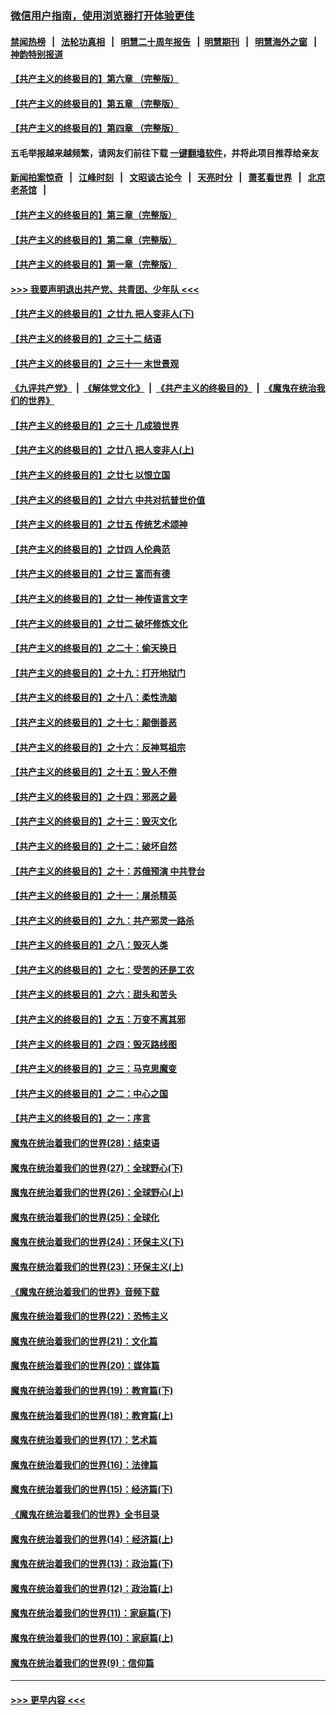 ### [微信用户指南，使用浏览器打开体验更佳](https://github.com/gfw-breaker/banned-news1/blob/master/indexes/wechat-guide.md?t=0)
#### [禁闻热榜](热点新闻.md?t=0)  &nbsp;&nbsp;|&nbsp;&nbsp; [法轮功真相](https://github.com/gfw-breaker/truth/blob/master/README.md?t=0) &nbsp;&nbsp;|&nbsp;&nbsp; [明慧二十周年报告](https://github.com/gfw-breaker/mh-reports/blob/master/README.md?t=0) &nbsp;&nbsp;|&nbsp;&nbsp;[明慧期刊](https://github.com/gfw-breaker/mh-qikan) &nbsp;&nbsp;|&nbsp;&nbsp; [明慧海外之窗](https://github.com/gfw-breaker/mh-news/blob/master/README.md?t=0) &nbsp;&nbsp;|&nbsp;&nbsp; [神韵特别报道](https://github.com/gfw-breaker/mh-news/blob/master/shenyun.md?t=0)
#### [【共产主义的终极目的】第六章 （完整版）](../pages/nsc422/n11428913.md?t=02061702) 
#### [【共产主义的终极目的】第五章 （完整版）](../pages/nsc422/n11428912.md?t=02061702) 
#### [【共产主义的终极目的】第四章 （完整版）](../pages/nsc422/n11428907.md?t=02061702) 
#### 五毛举报越来越频繁，请网友们前往下载 [一键翻墙软件](https://github.com/gfw-breaker/ssr-accounts)，并将此项目推荐给亲友
#### [新闻拍案惊奇](https://github.com/gfw-breaker/banned-news1/blob/master/pages/link4.md) &nbsp;&nbsp;|&nbsp;&nbsp; [江峰时刻](https://github.com/gfw-breaker/banned-news1/blob/master/pages/link4.md) &nbsp;&nbsp;|&nbsp;&nbsp; [文昭谈古论今](https://github.com/gfw-breaker/banned-news1/blob/master/pages/link4.md) &nbsp;&nbsp;|&nbsp;&nbsp; [天亮时分](https://github.com/gfw-breaker/banned-news1/blob/master/pages/link4.md) &nbsp;&nbsp;|&nbsp;&nbsp; [萧茗看世界](https://github.com/gfw-breaker/banned-news1/blob/master/pages/link4.md) &nbsp;&nbsp;|&nbsp;&nbsp; [北京老茶馆](https://github.com/gfw-breaker/banned-news1/blob/master/pages/link4.md) &nbsp;&nbsp;|&nbsp;&nbsp; 
#### [【共产主义的终极目的】第三章（完整版）](../pages/nsc422/n11428848.md?t=02061702) 
#### [【共产主义的终极目的】第二章（完整版）](../pages/nsc422/n11428831.md?t=02061702) 
#### [【共产主义的终极目的】第一章（完整版）](../pages/nsc422/n11417651.md?t=02061702) 
#### [>>> 我要声明退出共产党、共青团、少年队 <<<](https://github.com/begood0513/goodnews/blob/master/quit/letter.md) 
#### [【共产主义的终极目的】之廿九 把人变非人(下)](../pages/nsc422/n11344140.md?t=02061702) 
#### [【共产主义的终极目的】之三十二 结语](../pages/nsc422/n11360535.md?t=02061702) 
#### [【共产主义的终极目的】之三十一 末世景观](../pages/nsc422/n11351129.md?t=02061702) 
#### [《九评共产党》](https://github.com/begood0513/9ping.md/blob/master/README.md) &nbsp;|&nbsp; [《解体党文化》](../../../../jtdwh.md/blob/master/README.md)  &nbsp;|&nbsp; [《共产主义的终极目的》](../../../../gczydzjmd.md/blob/master/README.md) &nbsp;|&nbsp; [《魔鬼在统治我们的世界》](../../../../mgztzwmdsj.md/blob/master/README.md) 
#### [【共产主义的终极目的】之三十 几成狼世界](../pages/nsc422/n11348280.md?t=02061702) 
#### [【共产主义的终极目的】之廿八 把人变非人(上)](../pages/nsc422/n11340492.md?t=02061702) 
#### [【共产主义的终极目的】之廿七 以恨立国](../pages/nsc422/n11336944.md?t=02061702) 
#### [【共产主义的终极目的】之廿六 中共对抗普世价值](../pages/nsc422/n11324785.md?t=02061702) 
#### [【共产主义的终极目的】之廿五 传统艺术颂神](../pages/nsc422/n11296396.md?t=02061702) 
#### [【共产主义的终极目的】之廿四 人伦典范](../pages/nsc422/n11296397.md?t=02061702) 
#### [【共产主义的终极目的】之廿三 富而有德](../pages/nsc422/n11283598.md?t=02061702) 
#### [【共产主义的终极目的】之廿一 神传语言文字](../pages/nsc422/n11263265.md?t=02061702) 
#### [【共产主义的终极目的】之廿二 破坏修炼文化](../pages/nsc422/n11245728.md?t=02061702) 
#### [【共产主义的终极目的】之二十：偷天换日](../pages/nsc422/n11238846.md?t=02061702) 
#### [【共产主义的终极目的】之十九：打开地狱门](../pages/nsc422/n11206376.md?t=02061702) 
#### [【共产主义的终极目的】之十八：柔性洗脑](../pages/nsc422/n11199994.md?t=02061702) 
#### [【共产主义的终极目的】之十七：颠倒善恶](../pages/nsc422/n11179782.md?t=02061702) 
#### [【共产主义的终极目的】之十六：反神骂祖宗](../pages/nsc422/n11166798.md?t=02061702) 
#### [【共产主义的终极目的】之十五：毁人不倦](../pages/nsc422/n11166792.md?t=02061702) 
#### [【共产主义的终极目的】之十四：邪恶之最](../pages/nsc422/n11150249.md?t=02061702) 
#### [【共产主义的终极目的】之十三：毁灭文化](../pages/nsc422/n11135227.md?t=02061702) 
#### [【共产主义的终极目的】之十二：破坏自然](../pages/nsc422/n11135214.md?t=02061702) 
#### [【共产主义的终极目的】之十：苏俄预演 中共登台](../pages/nsc422/n11118424.md?t=02061702) 
#### [【共产主义的终极目的】之十一：屠杀精英](../pages/nsc422/n11118442.md?t=02061702) 
#### [【共产主义的终极目的】之九：共产邪灵一路杀](../pages/nsc422/n11114139.md?t=02061702) 
#### [【共产主义的终极目的】之八：毁灭人类](../pages/nsc422/n11108503.md?t=02061702) 
#### [【共产主义的终极目的】之七：受苦的还是工农](../pages/nsc422/n11101809.md?t=02061702) 
#### [【共产主义的终极目的】之六：甜头和苦头](../pages/nsc422/n11096971.md?t=02061702) 
#### [【共产主义的终极目的】之五：万变不离其邪](../pages/nsc422/n11091285.md?t=02061702) 
#### [【共产主义的终极目的】之四：毁灭路线图](../pages/nsc422/n11086284.md?t=02061702) 
#### [【共产主义的终极目的】之三：马克思魔变](../pages/nsc422/n11061941.md?t=02061702) 
#### [【共产主义的终极目的】之二：中心之国](../pages/nsc422/n11047728.md?t=02061702) 
#### [【共产主义的终极目的】之一：序言](../pages/nsc422/n11086077.md?t=02061702) 
#### [魔鬼在统治着我们的世界(28)：结束语](../pages/nsc422/n10936246.md?t=02061702) 
#### [魔鬼在统治着我们的世界(27)：全球野心(下)](../pages/nsc422/n10928319.md?t=02061702) 
#### [魔鬼在统治着我们的世界(26)：全球野心(上)](../pages/nsc422/n10900318.md?t=02061702) 
#### [魔鬼在统治着我们的世界(25)：全球化](../pages/nsc422/n10788205.md?t=02061702) 
#### [魔鬼在统治着我们的世界(24)：环保主义(下)](../pages/nsc422/n10695307.md?t=02061702) 
#### [魔鬼在统治着我们的世界(23)：环保主义(上)](../pages/nsc422/n10688613.md?t=02061702) 
#### [《魔鬼在统治着我们的世界》音频下载](../pages/nsc422/n10635553.md?t=02061702) 
#### [魔鬼在统治着我们的世界(22)：恐怖主义](../pages/nsc422/n10614727.md?t=02061702) 
#### [魔鬼在统治着我们的世界(21)：文化篇](../pages/nsc422/n10597706.md?t=02061702) 
#### [魔鬼在统治着我们的世界(20)：媒体篇](../pages/nsc422/n10586579.md?t=02061702) 
#### [魔鬼在统治着我们的世界(19)：教育篇(下)](../pages/nsc422/n10564808.md?t=02061702) 
#### [魔鬼在统治着我们的世界(18)：教育篇(上)](../pages/nsc422/n10526970.md?t=02061702) 
#### [魔鬼在统治着我们的世界(17)：艺术篇](../pages/nsc422/n10499093.md?t=02061702) 
#### [魔鬼在统治着我们的世界(16)：法律篇](../pages/nsc422/n10485969.md?t=02061702) 
#### [魔鬼在统治着我们的世界(15)：经济篇(下)](../pages/nsc422/n10469975.md?t=02061702) 
#### [《魔鬼在统治着我们的世界》全书目录](../pages/nsc422/n10464261.md?t=02061702) 
#### [魔鬼在统治着我们的世界(14)：经济篇(上)](../pages/nsc422/n10457370.md?t=02061702) 
#### [魔鬼在统治着我们的世界(13)：政治篇(下)](../pages/nsc422/n10448270.md?t=02061702) 
#### [魔鬼在统治着我们的世界(12)：政治篇(上)](../pages/nsc422/n10444576.md?t=02061702) 
#### [魔鬼在统治着我们的世界(11)：家庭篇(下)](../pages/nsc422/n10440961.md?t=02061702) 
#### [魔鬼在统治着我们的世界(10)：家庭篇(上)](../pages/nsc422/n10435448.md?t=02061702) 
#### [魔鬼在统治着我们的世界(9)：信仰篇](../pages/nsc422/n10432159.md?t=02061702) 

----
#### [ >>> 更早内容 <<< ](../indexes/nsc422-earlier.md)
